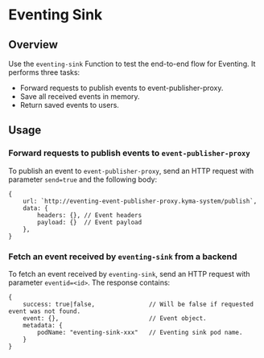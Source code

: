 # Eventing Sink

## Overview

Use the `eventing-sink` Function to test the end-to-end flow for Eventing. 
It performs three tasks:
- Forward requests to publish events to event-publisher-proxy. 
- Save all received events in memory.
- Return saved events to users.

## Usage

### Forward requests to publish events to `event-publisher-proxy`

To publish an event to `event-publisher-proxy`, send an HTTP request with parameter `send=true` and the following body:

```
{
    url: `http://eventing-event-publisher-proxy.kyma-system/publish`,
    data: {
        headers: {}, // Event headers
        payload: {}  // Event payload
    },
}
```

### Fetch an event received by `eventing-sink` from a backend

To fetch an event received by `eventing-sink`, send an HTTP request with parameter `eventid=<id>`. The response contains:

```
{
    success: true|false,               // Will be false if requested event was not found.
    event: {},                         // Event object.
    metadata: {
        podName: "eventing-sink-xxx"   // Eventing sink pod name.
    }
}
```
